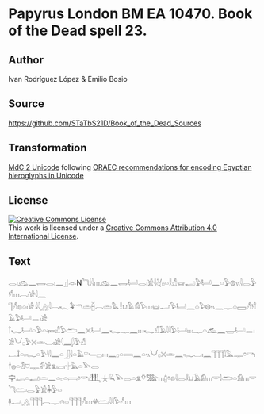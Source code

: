 ﻿# Papyrus London BM EA 10470. Book of the Dead spell 23.

## Author 

Ivan Rodríguez López & Emilio Bosio

## Source 

https://github.com/STaTbS21D/Book_of_the_Dead_Sources

## Transformation 

[MdC 2 Unicode](https://statbs21d.github.io/mdc2unicode.html) following [ORAEC recommendations for encoding Egyptian hieroglyphs in Unicode](https://github.com/oraec/recommendations-encoding-hieroglyphs)

## License 

<a rel="license" href="http://creativecommons.org/licenses/by/4.0/"><img alt="Creative Commons License" style="border-width:0" src="https://i.creativecommons.org/l/by/4.0/88x31.png" /></a><br />This work is licensed under a <a rel="license" href="http://creativecommons.org/licenses/by/4.0/">Creative Commons Attribution 4.0 International License</a>.

## Text 

<hiero><rubrum>𓂋𓏤𓃹𓈖𓉿𓂋𓏤𓈖</rubrum>𓊨𓁹N<rubrum>𓆓𓌃𓇋𓏥𓃹𓈖𓉿𓂡𓂋𓏤𓀀𓇋𓋔</rubrum>𓊪𓏏𓎛𓀭𓊠𓂝𓅱𓂡𓈖𓏏𓅱𓊗𓏭𓇋𓂋𓅱𓀸𓏥𓂋𓏤𓀀𓇋𓈖<br>
𓊹𓀭𓊖𓏏𓏤𓀀𓇍𓇋𓂻𓇋𓂋𓆑𓅝𓎔𓏛𓐢𓂋𓏛𓅓𓎛𓂓𓄿𓀁𓅱𓏥𓊠𓂝𓅱𓂡𓈖𓏏𓅱𓊗𓏭𓈖𓊃𓏏𓈙𓀭𓀸𓄿𓅱𓂡𓂋𓏤𓀀<br>
𓍙𓆑𓂡𓏏𓅱𓏏𓍃𓀭𓅱𓂧𓈖𓏴𓂡𓈖𓆑𓊃𓈖𓏥𓆑𓀸𓄿𓇋𓇋𓅱𓂡𓏥𓊃𓏏<rubrum>𓃹𓈖𓉿𓂡𓂋𓏤𓀀𓄋𓊪𓅱𓏴𓏛𓂋𓏤𓀀𓇋𓈖</rubrum>𓆄𓅱𓀭<br>
𓐛𓍏𓏏𓏤𓆑𓏏𓅱𓇋𓇋𓈖𓏏𓃀𓇋𓏏𓄿𓎺𓄑𓊌𓏥𓈖𓊪𓏏𓇯𓈖𓏏𓏭𓄋𓊪𓏴𓏛𓈖𓆑𓂋𓏤𓈖𓊹𓊹𓊹𓇋𓅓𓊃𓏌𓎡𓏤𓌂𓐍𓏏𓁴𓈞𓊃𓀔𓀀𓁷𓏤𓐞𓏤𓏶𓅓𓏏𓅨𓂋<br>
𓊡𓉻𓏏𓂝𓏛𓈖𓏏𓊪𓏏𓇯𓏌𓎡𓏤𓃃𓇼𓆗𓅨𓂋𓏏𓁷𓄣𓅢𓏥𓉺𓏌𓊖<rubrum>𓇋𓂋𓎛𓂓𓄿𓀁𓏥𓎟𓌃𓂧𓏏𓀁𓏥𓎟𓆓𓂧𓂋𓅱𓀀𓇓𓅱𓏏</rubrum><br>
<rubrum>𓊢𓂝𓂻</rubrum>𓊹𓊹𓊹𓂋𓊃𓇷𓏏𓊹𓊹𓊹𓀭𓏥𓋬𓂧𓇋𓇋𓅱𓀭𓏥<br></hiero>